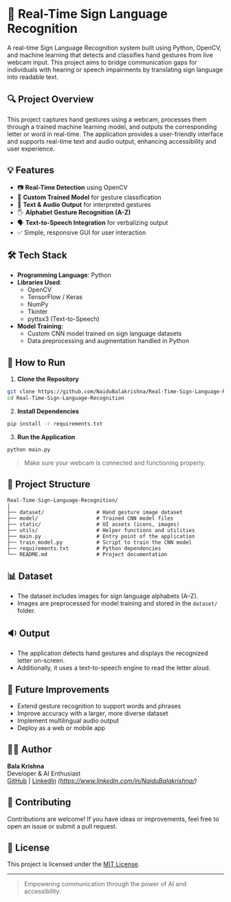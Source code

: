 # 🤟 Real-Time Sign Language Recognition

A real-time Sign Language Recognition system built using Python, OpenCV, and machine learning that detects and classifies hand gestures from live webcam input. This project aims to bridge communication gaps for individuals with hearing or speech impairments by translating sign language into readable text.

## 🔍 Project Overview

This project captures hand gestures using a webcam, processes them through a trained machine learning model, and outputs the corresponding letter or word in real-time. The application provides a user-friendly interface and supports real-time text and audio output, enhancing accessibility and user experience.

## 💡 Features

- 📷 **Real-Time Detection** using OpenCV
- 🧠 **Custom Trained Model** for gesture classification
- 💬 **Text & Audio Output** for interpreted gestures
- 🖐️ **Alphabet Gesture Recognition (A-Z)**
- 🗣️ **Text-to-Speech Integration** for verbalizing output
- ✅ Simple, responsive GUI for user interaction

## 🛠️ Tech Stack

- **Programming Language**: Python
- **Libraries Used**:
  - OpenCV
  - TensorFlow / Keras
  - NumPy
  - Tkinter
  - pyttsx3 (Text-to-Speech)
- **Model Training**:
  - Custom CNN model trained on sign language datasets
  - Data preprocessing and augmentation handled in Python

## 🚀 How to Run

1. **Clone the Repository**

```bash
git clone https://github.com/NaiduBalakrishna/Real-Time-Sign-Language-Recognition.git
cd Real-Time-Sign-Language-Recognition
```

2. **Install Dependencies**

```bash
pip install -r requirements.txt
```

3. **Run the Application**

```bash
python main.py
```

> Make sure your webcam is connected and functioning properly.

## 📁 Project Structure

```
Real-Time-Sign-Language-Recognition/
│
├── dataset/                 # Hand gesture image dataset
├── model/                   # Trained CNN model files
├── static/                  # UI assets (icons, images)
├── utils/                   # Helper functions and utilities
├── main.py                  # Entry point of the application
├── train_model.py           # Script to train the CNN model
├── requirements.txt         # Python dependencies
└── README.md                # Project documentation
```

## 📊 Dataset

- The dataset includes images for sign language alphabets (A–Z).
- Images are preprocessed for model training and stored in the `dataset/` folder.

## 🔉 Output

- The application detects hand gestures and displays the recognized letter on-screen.
- Additionally, it uses a text-to-speech engine to read the letter aloud.

## 🎯 Future Improvements

- Extend gesture recognition to support words and phrases
- Improve accuracy with a larger, more diverse dataset
- Implement multilingual audio output
- Deploy as a web or mobile app

## 🙋‍♂️ Author

**Bala Krishna**  
Developer & AI Enthusiast  
[GitHub](https://github.com/NaiduBalakrishna) | [LinkedIn](#) *(https://www.linkedin.com/in/NaiduBalakrishna/)*

## 🤝 Contributing

Contributions are welcome! If you have ideas or improvements, feel free to open an issue or submit a pull request.

## 📄 License

This project is licensed under the [MIT License](LICENSE).

---

> Empowering communication through the power of AI and accessibility.
